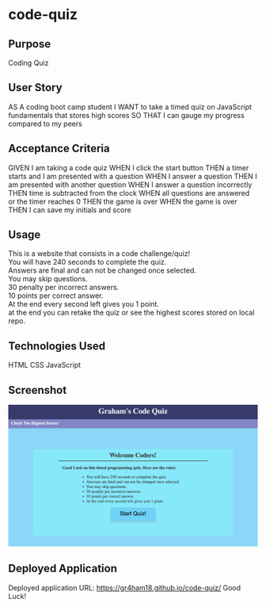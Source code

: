 # code-quiz

## Purpose
Coding Quiz

## User Story
AS A coding boot camp student
I WANT to take a timed quiz on JavaScript fundamentals that stores high scores
SO THAT I can gauge my progress compared to my peers

## Acceptance Criteria
GIVEN I am taking a code quiz
WHEN I click the start button
THEN a timer starts and I am presented with a question
WHEN I answer a question
THEN I am presented with another question
WHEN I answer a question incorrectly
THEN time is subtracted from the clock
WHEN all questions are answered or the timer reaches 0
THEN the game is over
WHEN the game is over
THEN I can save my initials and score

## Usage
This is a website that consists in a code challenge/quiz!</br>
You will have 240 seconds to complete the quiz.</br>
Answers are final and can not be changed once selected.</br>
You may skip questions.</br>
30 penalty per incorrect answers.</br>
10 points per correct answer.</br>
At the end every second left gives you 1 point.</br>
at the end you can retake the quiz or see the highest scores stored on local repo.</br>

## Technologies Used
HTML
CSS
JavaScript

## Screenshot
![](assets/images/screenshot.png)

## Deployed Application
Deployed application URL: <a href="https://gr4ham18.github.io/code-quiz/"> https://gr4ham18.github.io/code-quiz/ </a> Good Luck!
